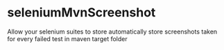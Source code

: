 # seleniumMvnScreenshot
Allow your selenium suites to store automatically store screenshots taken for every failed test in maven target folder
